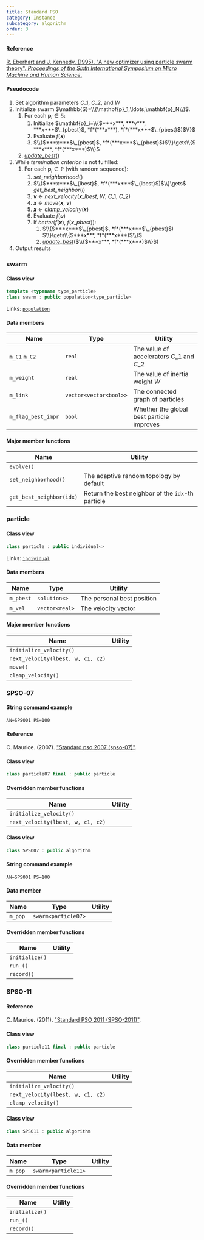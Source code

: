 ```yaml
---
title: Standard PSO
category: Instance
subcategory: algorithm
order: 3
---
```


#### Reference

[R. Eberhart and J. Kennedy. (1995).
"A new optimizer using particle swarm theory".
*Proceedings of the Sixth International Symposium on Micro Machine and Human Science*.](https://doi.org/10.1109/MHS.1995.494215)

#### Pseudocode

1. Set algorithm parameters *C*$\_1$, *C*$\_2$, and *W*
1. Initialize swarm $\mathbb{S}=\\{\mathbf{p}_1,\ldots,\mathbf{p}_N\\}$.
	1. For each $\mathbf{p}_i \in \mathbb{S}$:
		1. Initialize $\mathbf{p}_i=\\{$***x***, ***v***, ***x***$\_{pbest}$, *f*(***x***), *f*(***x***$\_{pbest}$)$\\}$
		1. Evaluate *f*(***x***)
		1. $\\{$***x***$\_{pbest}$, *f*(***x***$\_{pbest}$)$\\}\gets\\{$ ***x***, *f*(***x***)$\\}$
	1. [*update_best*](../../../Core/algorithm/population/#major-member-functions)()
1. While *termination criterion* is not fulfilled:
	1. For each $\mathbf{p}_i\in \mathbb{P}$ (with random sequence):
		1. *set_neighborhood*()
		1.  $\\{$***x***$\_{lbest}$, *f*(***x***$\_{lbest}$)$\\}\gets$ *get_best_neighbor*($i$)
		1. ***v*** $\gets$ *next_velocity*(***x***$\_{lbest}$, *W*, *C*$\_1$, *C*$\_2$)
		1. ***x*** $\gets$ *move*(***x***, ***v***)
		1. ***x*** $\gets$ *clamp_velocity*(***x***)
		1. Evaluate *f*(***u***)
		1. If *better*(*f*(***x***), *f*(***x***$\_{pbest}$)):
			1. $\\{$***x***$\_{pbest}$, *f*(***x***$\_{pbest}$) $\\}\gets\\{$***x***, *f*(***x***)$\\}$
			1. [*update_best*](../../../Core/algorithm/population/#major-member-functions)($\\{$***x***, *f*(***x***)$\\}$)
1. Output results

### swarm

#### Class view

```c++
template <typename type_particle>
class swarm : public population<type_particle> 
```
Links: [`population`](../../../Core/algorithm/population)

#### Data members

|Name|Type|Utility|
|-|-|-|
|`m_C1` `m_C2`|`real`|The value of accelerators *C*$\_1$ and *C*$\_2$|
|`m_weight`|`real`|The value of inertia weight *W*|
|`m_link`|`vector<vector<bool>>`|The connected graph of particles|
|`m_flag_best_impr`|`bool`|Whether the global best particle improves|

#### Major member functions

|Name|Utility|
|-|-|
|`evolve()`||
|`set_neighborhood()`|The adaptive random topology by default|
|`get_best_neighbor(idx)`|Return the best neighbor of the `idx`-th particle|

### particle

#### Class view

```c++
class particle : public individual<> 
```
Links: [`individual`](../../../Core/algorithm/individual)

#### Data members

|Name|Type|Utility|
|-|-|-|
|`m_pbest`|`solution<>`|The personal best position|
|`m_vel`|`vector<real>`|The velocity vector|

#### Major member functions

|Name|Utility|
|-|-|
|`initialize_velocity()`||
|`next_velocity(lbest, w, c1, c2)`||
|`move()`||
|`clamp_velocity()`||

### SPSO-07

#### String command example

`AN=SPSO01 PS=100`

#### Reference

C. Maurice. (2007). ["Standard pso 2007 (spso-07)"](http://www.particleswarm.info/Programs.html).

#### Class view

```c++
class particle07 final : public particle
```

#### Overridden member functions

|Name|Utility|
|-|-|
|`initialize_velocity()`||
|`next_velocity(lbest, w, c1, c2)`||

#### Class view

```c++
class SPSO07 : public algorithm
```

#### String command example

`AN=SPSO01 PS=100`

#### Data member

|Name|Type|Utility|
|-|-|-|
|`m_pop`|`swarm<particle07>`||

#### Overridden member functions

|Name|Utility|
|-|-|
|`initialize()`||
|`run_()`||
|`record()`||

### SPSO-11

#### Reference

C. Maurice. (2011). ["Standard PSO 2011 (SPSO-2011)"](http://www.particleswarm.info/Programs.html).

#### Class view

```c++
class particle11 final : public particle
```

#### Overridden member functions

|Name|Utility|
|-|-|
|`initialize_velocity()`||
|`next_velocity(lbest, w, c1, c2)`||
|`clamp_velocity()`||

#### Class view

```c++
class SPSO11 : public algorithm
```

#### Data member

|Name|Type|Utility|
|-|-|-|
|`m_pop`|`swarm<particle11>`||

#### Overridden member functions

|Name|Utility|
|-|-|
|`initialize()`||
|`run_()`||
|`record()`||
